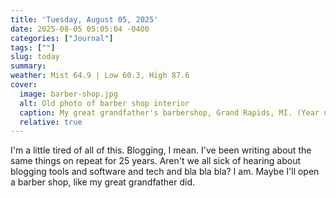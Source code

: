 ```yaml
---
title: 'Tuesday, August 05, 2025'
date: 2025-08-05 05:05:04 -0400
categories: ["Journal"]
tags: [""]
slug: today
summary: 
weather: Mist 64.9 | Low 60.3, High 87.6
cover: 
  image: barber-shop.jpg
  alt: Old photo of barber shop interior
  caption: My great grandfather's barbershop, Grand Rapids, MI. (Year unknown).
  relative: true
---
```


I'm a little tired of all of this. Blogging, I mean. I've been writing about the same things on repeat for 25 years. Aren't we all sick of hearing about blogging tools and software and tech and bla bla bla? I am. Maybe I'll open a barber shop, like my great grandfather did.

